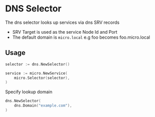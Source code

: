 # DNS Selector

The dns selector looks up services via dns SRV records

- SRV Target is used as the service Node Id and Port
- The default domain is `micro.local` e.g foo becomes foo.micro.local

## Usage

```go
selector := dns.NewSelector()

service := micro.NewService(
	micro.Selector(selector),
)
```

Specify lookup domain

```go
dns.NewSelector(
	dns.Domain("example.com"),
)
```
